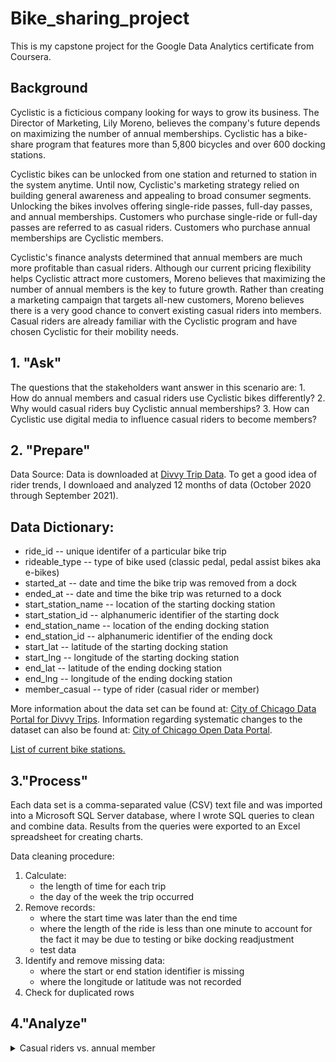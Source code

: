 # Bike_sharing_project
This is my capstone project for the Google Data Analytics certificate from Coursera.

## Background

Cyclistic is a ficticious company looking for ways to grow its business.  The Director of Marketing, Lily Moreno, believes the company's future depends on maximizing the number of annual memberships.  Cyclistic has a bike-share program that features more than 5,800 bicycles and over 600 docking stations.

Cyclistic bikes can be unlocked from one station and returned to station in the system anytime.  Until now, Cyclistic's marketing strategy relied on building general awareness and appealing to broad consumer segments.  Unlocking the bikes involves offering single-ride passes, full-day passes, and annual memberships.  Customers who purchase single-ride or full-day passes are referred to as casual riders.  Customers who purchase annual memberships are Cyclistic members.

Cyclistic's finance analysts determined that annual members are much more profitable than casual riders.  Although our current pricing flexibility helps Cyclistic attract more customers, Moreno believes that maximizing the number of annual members is the key to future growth.  Rather than creating a marketing campaign that targets all-new customers, Moreno believes there is a very good chance to convert existing casual riders into members.  Casual riders are already familiar with the Cyclistic program and have chosen Cyclistic for their mobility needs.

## 1. "Ask"
The questions that the stakeholders want answer in this scenario are:
    1. How do annual members and casual riders use Cyclistic bikes differently?
    2. Why would casual riders buy Cyclistic annual memberships?
    3. How can Cyclistic use digital media to influence casual riders to become members?

## 2. "Prepare" 
Data Source: Data is downloaded at [Divvy Trip Data](https://divvy-tripdata.s3.amazonaws.com/index.html).  To get a good idea of rider trends, I downloaed and analyzed 12 months of data (October 2020 through September 2021).  

## Data Dictionary:

* ride_id -- unique identifer of a particular bike trip
* rideable_type -- type of bike used (classic pedal, pedal assist bikes aka e-bikes)
* started_at -- date and time the bike trip was removed from a dock
* ended_at -- date and time the bike trip was returned to a dock
* start_station_name -- location of the starting docking station
* start_station_id -- alphanumeric identifier of the starting dock
* end_station_name -- location of the ending docking station
* end_station_id -- alphanumeric identifier of the ending dock
* start_lat -- latitude of the starting docking station
* start_lng -- longitude of the starting docking station
* end_lat -- latitude of the ending docking station
* end_lng -- longitude of the ending docking station
* member_casual -- type of rider (casual rider or member)

More information about the data set can be found at:  [City of Chicago Data Portal for Divvy Trips](https://data.cityofchicago.org/Transportation/Divvy-Trips/fg6s-gzvg).  Information regarding systematic changes to the dataset can also be found at:  [City of Chicago Open Data Portal](http://dev.cityofchicago.org/open%20data/data%20portal/2019/12/17/divvy-datasets-revived.html).

[List of current bike stations.](https://data.cityofchicago.org/Transportation/Divvy-Bicycle-Stations/bbyy-e7gq)

## 3."Process"
Each data set is a comma-separated value (CSV) text file and was imported into a Microsoft SQL Server database, where I wrote SQL queries to clean and combine data.  Results from the queries were exported to an Excel spreadsheet for creating charts.

Data cleaning procedure:
1. Calculate:
    - the length of time for each trip
    - the day of the week the trip occurred
2. Remove records:
    - where the start time was later than the end time
    - where the length of the ride is less than one minute to account for the fact it may be due to testing or bike docking readjustment
    - test data
3. Identify and remove missing data:
    -  where the start or end station identifier is missing
    - where the longitude or latitude was not recorded
4. Check for duplicated rows

## 4."Analyze"

<details>
  <summary>Casual riders vs. annual member</summary><details>
  <img src="pics/Monthly_number_of_rides.png" name="Monthly number of rides">
  <img src="pics/Monthly_number_of_rides_by_membership_type.png" name="Monthly number of rides by membership type">
  <img src="pics/Number_of_rides_by_weekday.png" name="Number of rides by weekday">
</details>
